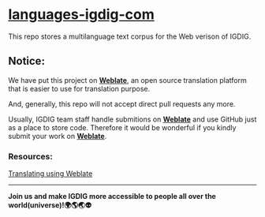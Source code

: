 # [languages-igdig-com](https://translate.igdig.com/projects/igdig/igdigcom/)
This repo stores a multilanguage text corpus for the Web verison of IGDIG.

## Notice:
We have put this project on [**Weblate**](https://translate.igdig.com/projects/igdig/igdigcom/), an open source translation platform that is easier to use for translation purpose.

And, generally, this repo will not accept direct pull requests any more.

Usually, IGDIG team staff handle submitions on [**Weblate**](https://translate.igdig.com/projects/igdig/igdigcom/) and use GitHub just as a place to store code. Therefore it would be wonderful if you kindly submit your work on [**Weblate**](https://translate.igdig.com/projects/igdig/igdigcom/). 

### Resources:
[Translating using Weblate](https://docs.weblate.org/en/latest/user/translating.html)

---------

**Join us and make IGDIG more accessible to people all over the world(universe)!:earth_africa::earth_americas::earth_asia::alien:**
